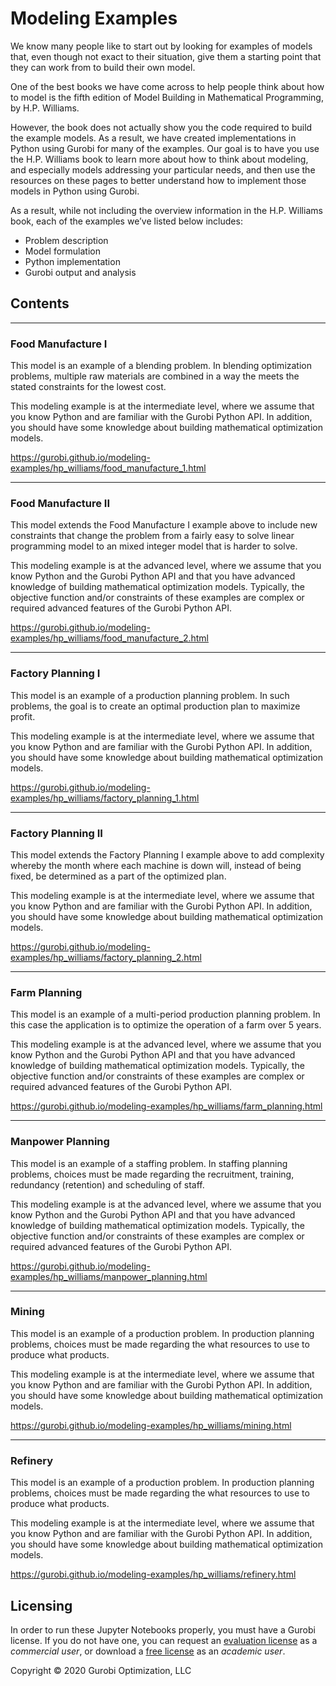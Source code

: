 # Modeling Examples

We know many people like to start out by looking for examples of models that, even though not exact to their situation, give them a starting point that they can work from to build their own model.

One of the best books we have come across to help people think about how to model is the fifth edition of Model Building in Mathematical Programming, by H.P. Williams.

However, the book does not actually show you the code required to build the example models. As a result, we have created implementations in Python using Gurobi for many of the examples. Our goal is to have you use the H.P. Williams book to learn more about how to think about modeling, and especially models addressing your particular needs, and then use the resources on these pages to better understand how to implement those models in Python using Gurobi.

As a result, while not including the overview information in the H.P. Williams book, each of the examples we’ve listed below includes: 

- Problem description
- Model formulation
- Python implementation
- Gurobi output and analysis

## Contents

---
### Food Manufacture I
This model is an example of a blending problem. In blending optimization problems, multiple raw materials are combined 
in a way the meets the stated constraints for the lowest cost.

This modeling example is at the intermediate level, where we assume that you know Python and are familiar with the 
Gurobi Python API. In addition, you should have some knowledge about building mathematical optimization models.

https://gurobi.github.io/modeling-examples/hp_williams/food_manufacture_1.html

---
### Food Manufacture II
This model extends the Food Manufacture I example above to include new constraints that change the problem from a 
fairly easy to solve linear programming model to an mixed integer model that is harder to solve.

This modeling example is at the advanced level, where we assume that you know Python and the Gurobi Python API and 
that you have advanced knowledge of building mathematical optimization models. Typically, the objective function 
and/or constraints of these examples are complex or required advanced features of the Gurobi Python API.

https://gurobi.github.io/modeling-examples/hp_williams/food_manufacture_2.html

---
### Factory Planning I
This model is an example of a production planning problem. In such problems, the goal is to create an 
optimal production plan to maximize profit.

This modeling example is at the intermediate level, where we assume that you know Python and are familiar with 
the Gurobi Python API. In addition, you should have some knowledge about building mathematical optimization models.

https://gurobi.github.io/modeling-examples/hp_williams/factory_planning_1.html

---
### Factory Planning II
This model extends the Factory Planning I example above to add complexity whereby the month where each machine is 
down will, instead of being fixed, be determined as a part of the optimized plan.

This modeling example is at the intermediate level, where we assume that you know Python and are familiar with 
the Gurobi Python API. In addition, you should have some knowledge about building mathematical optimization models.

https://gurobi.github.io/modeling-examples/hp_williams/factory_planning_2.html

---
### Farm Planning
This model is an example of a multi-period production planning problem. In this case the application is to optimize 
the operation of a farm over 5 years.

This modeling example is at the advanced level, where we assume that you know Python and the Gurobi Python API and that 
you have advanced knowledge of building mathematical optimization models. Typically, the objective function and/or 
constraints of these examples are complex or required advanced features of the Gurobi Python API.

https://gurobi.github.io/modeling-examples/hp_williams/farm_planning.html

---
### Manpower Planning
This model is an example of a staffing problem. In staffing planning problems, choices must be made regarding the 
recruitment, training, redundancy (retention) and scheduling of staff.

This modeling example is at the advanced level, where we assume that you know Python and the Gurobi Python API and 
that you have advanced knowledge of building mathematical optimization models. Typically, the objective function 
and/or constraints of these examples are complex or required advanced features of the Gurobi Python API.

https://gurobi.github.io/modeling-examples/hp_williams/manpower_planning.html

---
### Mining
This model is an example of a production problem. In production planning problems, choices must be made regarding the 
what resources to use to produce what products.

This modeling example is at the intermediate level, where we assume that you know Python and are familiar with the 
Gurobi Python API. In addition, you should have some knowledge about building mathematical optimization models.

https://gurobi.github.io/modeling-examples/hp_williams/mining.html

---
### Refinery
This model is an example of a production problem. In production planning problems, choices must be made regarding the 
what resources to use to produce what products.

This modeling example is at the intermediate level, where we assume that you know Python and are familiar with the 
Gurobi Python API. In addition, you should have some knowledge about building mathematical optimization models.

https://gurobi.github.io/modeling-examples/hp_williams/refinery.html

## Licensing

In order to run these Jupyter Notebooks properly, you must have a Gurobi license. If you do not have one, you can request an [evaluation license](https://www.gurobi.com/downloads/request-an-evaluation-license/?utm_source=Github&utm_medium=website_JupyterME&utm_campaign=CommercialDataScience) as a *commercial user*, or download a [free license](https://www.gurobi.com/academia/academic-program-and-licenses/?utm_source=Github&utm_medium=website_JupyterME&utm_campaign=AcademicDataScience) as an *academic user*.

Copyright © 2020 Gurobi Optimization, LLC


